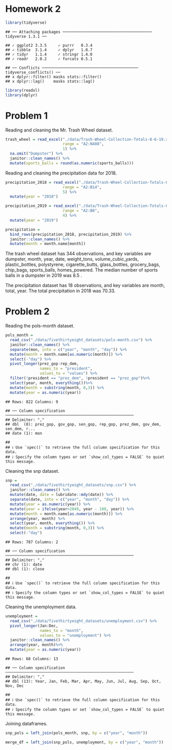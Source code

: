 Homework 2
================

``` r
library(tidyverse)
```

    ## ── Attaching packages ─────────────────────────────────────── tidyverse 1.3.1 ──

    ## ✓ ggplot2 3.3.5     ✓ purrr   0.3.4
    ## ✓ tibble  3.1.4     ✓ dplyr   1.0.7
    ## ✓ tidyr   1.1.4     ✓ stringr 1.4.0
    ## ✓ readr   2.0.2     ✓ forcats 0.5.1

    ## ── Conflicts ────────────────────────────────────────── tidyverse_conflicts() ──
    ## x dplyr::filter() masks stats::filter()
    ## x dplyr::lag()    masks stats::lag()

``` r
library(readxl)
library(dplyr)
```

# Problem 1

Reading and cleaning the Mr. Trash Wheel dataset.

``` r
trash_wheel = read_excel("./data/Trash-Wheel-Collection-Totals-8-6-19.xlsx", 
                         range = "A2:N408", 
                         1) %>% 
  na.omit("Dumpster") %>% 
  janitor::clean_names() %>% 
  mutate(sports_balls = round(as.numeric(sports_balls)))
```

Reading and cleaning the precipitation data for 2018.

``` r
precipitation_2018 = read_excel("./data/Trash-Wheel-Collection-Totals-8-6-19.xlsx", 
                         range = "A2:B14", 
                         5) %>% 
  mutate(year = "2018")

precipitation_2019 = read_excel("./data/Trash-Wheel-Collection-Totals-8-6-19.xlsx", 
                         range = "A2:B8", 
                         4) %>% 
  mutate(year = "2019")

precipitation =
  bind_rows(precipitation_2018, precipitation_2019) %>% 
  janitor::clean_names() %>% 
  mutate(month = month.name[month])
```

The trash wheel dataset has 344 observations, and key variables are
dumpster, month, year, date, weight_tons, volume_cubic_yards,
plastic_bottles, polystyrene, cigarette_butts, glass_bottles,
grocery_bags, chip_bags, sports_balls, homes_powered. The median number
of sports balls in a dumpster in 2019 was 8.5 .

The precipitation dataset has 18 observations, and key variables are
month, total, year. The total precipitation in 2018 was 70.33.

# Problem 2

Reading the pols-month dataset.

``` r
pols_month = 
  read_csv("./data/fivethirtyeight_datasets/pols-month.csv") %>% 
  janitor::clean_names() %>% 
  separate(mon, into = c("year", "month", "day")) %>% 
  mutate(month = month.name[as.numeric(month)]) %>% 
  select(-"day") %>% 
  pivot_longer(prez_gop:rep_dem,
               names_to = "president", 
               values_to = "values") %>% 
  filter(!president == "prez_dem", !president == "prez_gop")%>% 
  select(year, month, everything())%>% 
  mutate(month = substring(month, 0,3)) %>% 
  mutate(year = as.numeric(year))
```

    ## Rows: 822 Columns: 9

    ## ── Column specification ────────────────────────────────────────────────────────
    ## Delimiter: ","
    ## dbl  (8): prez_gop, gov_gop, sen_gop, rep_gop, prez_dem, gov_dem, sen_dem, r...
    ## date (1): mon

    ## 
    ## ℹ Use `spec()` to retrieve the full column specification for this data.
    ## ℹ Specify the column types or set `show_col_types = FALSE` to quiet this message.

Cleaning the snp dataset.

``` r
snp = 
  read_csv("./data/fivethirtyeight_datasets/snp.csv") %>% 
  janitor::clean_names() %>% 
  mutate(date, date = lubridate::mdy(date)) %>% 
  separate(date, into = c("year", "month", "day")) %>% 
  mutate(year = as.numeric(year)) %>% 
  mutate(year = ifelse(year>2049, year - 100, year)) %>% 
  mutate(month = month.name[as.numeric(month)]) %>% 
  arrange(year, month) %>% 
  select(year, month, everything()) %>% 
  mutate(month = substring(month, 0,3)) %>% 
  select(-"day")
```

    ## Rows: 787 Columns: 2

    ## ── Column specification ────────────────────────────────────────────────────────
    ## Delimiter: ","
    ## chr (1): date
    ## dbl (1): close

    ## 
    ## ℹ Use `spec()` to retrieve the full column specification for this data.
    ## ℹ Specify the column types or set `show_col_types = FALSE` to quiet this message.

Cleaning the unemployment data.

``` r
unemployment = 
  read_csv("./data/fivethirtyeight_datasets/unemployment.csv") %>% 
  pivot_longer(Jan:Dec,
               names_to = "month",
               values_to = "unemployment") %>% 
  janitor::clean_names() %>% 
  arrange(year, month)%>% 
  mutate(year = as.numeric(year))
```

    ## Rows: 68 Columns: 13

    ## ── Column specification ────────────────────────────────────────────────────────
    ## Delimiter: ","
    ## dbl (13): Year, Jan, Feb, Mar, Apr, May, Jun, Jul, Aug, Sep, Oct, Nov, Dec

    ## 
    ## ℹ Use `spec()` to retrieve the full column specification for this data.
    ## ℹ Specify the column types or set `show_col_types = FALSE` to quiet this message.

Joining dataframes.

``` r
snp_pols = left_join(pols_month, snp, by = c("year", "month"))

merge_df = left_join(snp_pols, unemployment, by = c("year", "month"))
```
